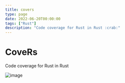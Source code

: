 ```yaml
---
title: covers
type: page
date: 2022-06-20T00:00:00
tags: ["Rust"]
description: "Code coverage for Rust in Rust :crab:"
---
```


# CoveRs

Code coverage for Rust in Rust

![image](https://user-images.githubusercontent.com/35516367/174688877-589f30d6-037e-4409-a9cf-3b295e6b374b.png)
